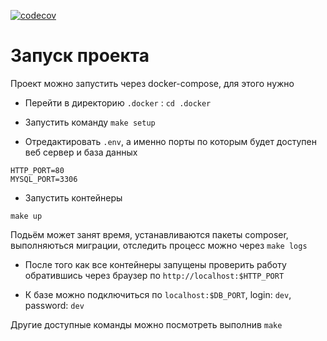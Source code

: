 [![codecov](https://codecov.io/gh/wyster/symfony-based-inn-checker/branch/master/graph/badge.svg)](https://codecov.io/gh/wyster/symfony-based-inn-checker)

# Запуск проекта

Проект можно запустить через docker-compose, для этого нужно

* Перейти в директорию `.docker` : `cd .docker`

* Запустить команду `make setup`

* Отредактировать `.env`, а именно порты по которым будет доступен веб сервер и база данных

```
HTTP_PORT=80
MYSQL_PORT=3306
````

* Запустить контейнеры

`make up`

Подьём может занят время, устанавливаются пакеты composer, выполняються миграции, отследить процесс можно через `make logs`

* После того как все контейнеры запущены проверить работу обратившись через браузер по `http://localhost:$HTTP_PORT`

* К базе можно подключиться по `localhost:$DB_PORT`, login: `dev`, password: `dev`

Другие доступные команды можно посмотреть выполнив `make`
